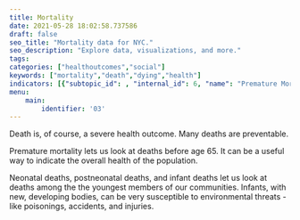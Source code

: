 ```yaml
---
title: Mortality
date: 2021-05-28 18:02:58.737586
draft: false
seo_title: "Mortality data for NYC."
seo_description: "Explore data, visualizations, and more."
tags: 
categories: ["healthoutcomes","social"]
keywords: ["mortality","death","dying","health"]
indicators: [{"subtopic_id": , "internal_id": 6, "name": "Premature Mortality", "URL": "https://a816-dohbesp.nyc.gov/IndicatorPublic/VisualizationData.aspx?id=2322,4466a0,126,Summarize"},{"subtopic_id": , "internal_id": 5, "name": "Infant Death", "URL": "https://a816-dohbesp.nyc.gov/IndicatorPublic/VisualizationData.aspx?id=5,4466a0,126,Summarize"},{"subtopic_id": , "internal_id": 6, "name": "Neonatal death", "URL": "https://a816-dohbesp.nyc.gov/IndicatorPublic/VisualizationData.aspx?id=6,4466a0,126,Summarize"},{"subtopic_id": , "internal_id": 5, "name": "Postneonatal Death", "URL": "https://a816-dohbesp.nyc.gov/IndicatorPublic/VisualizationData.aspx?id=8,4466a0,126,Summarize"}]
menu:
    main:
        identifier: '03'
---
```


Death is, of course, a severe health outcome. Many deaths are preventable.

Premature mortality lets us look at deaths before age 65. It can be a useful way to indicate the overall health of the population.

Neonatal deaths, postneonatal deaths, and infant deaths let us look at deaths among the the youngest members of our communities. Infants, with new, developing bodies, can be very susceptible to environmental threats - like poisonings, accidents, and injuries. 




